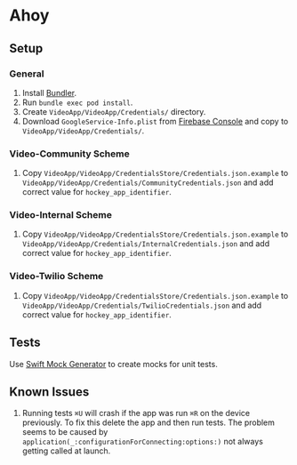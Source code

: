 # Ahoy

## Setup

### General

1. Install [Bundler](https://bundler.io/).
1. Run `bundle exec pod install`.
1. Create `VideoApp/VideoApp/Credentials/` directory.
1. Download `GoogleService-Info.plist` from [Firebase Console](https://firebase.google.com/docs/ios/setup#add-config-file) and copy to `VideoApp/VideoApp/Credentials/`.

### Video-Community Scheme

1. Copy `VideoApp/VideoApp/CredentialsStore/Credentials.json.example` to `VideoApp/VideoApp/Credentials/CommunityCredentials.json` and add correct value for `hockey_app_identifier`. 

### Video-Internal Scheme

1. Copy `VideoApp/VideoApp/CredentialsStore/Credentials.json.example` to `VideoApp/VideoApp/Credentials/InternalCredentials.json` and add correct value for `hockey_app_identifier`. 

### Video-Twilio Scheme

1. Copy `VideoApp/VideoApp/CredentialsStore/Credentials.json.example` to `VideoApp/VideoApp/Credentials/TwilioCredentials.json` and add correct value for `hockey_app_identifier`. 

## Tests

Use [Swift Mock Generator](https://github.com/seanhenry/SwiftMockGeneratorForXcode) to create mocks for unit tests.

## Known Issues

1. Running tests `⌘U` will crash if the app was run `⌘R` on the device previously. To fix this delete the app and then run tests. The problem seems to be caused by `application(_:configurationForConnecting:options:)` not always getting called at launch.
